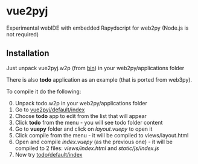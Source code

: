 # vue2pyj
Experimental webIDE with embedded Rapydscript for web2py (Node.js is not required)

## Installation
Just unpack vue2pyj.w2p (from [bin](https://github.com/valq7711/vue2pyj/tree/master/bin)) in your web2py/applications folder

There is also **todo** application as an example (that is ported from web3py).

To compile it do the following:

0. Unpack todo.w2p in your web2py/applications folder
1. Go to [vue2pyj/default/index](http://127.0.0.1:8000/vue2pyj/default/index)
2. Choose **todo** app to edit from the list that will appear
3. Click **todo** from the menu - you will see todo folder content
4. Go to **vuepy** folder and click on *layout.vuepy* to open it
5. Click compile from the menu - it will be compiled to views/layout.html   
6. Open and compile *index.vuepy* (as the previous one) - it will be compiled to 2 files: *views/index.html* and *static/js/index.js*
7. Now try [todo/default/index](http://127.0.0.1:8000/todo/default/index)
